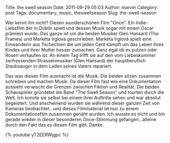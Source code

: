 Title: the swell season
Date: 2011-09-29 05:03
Author: marvin
Category: post
Tags: documentary, music, theswellseason
Slug: the-swell-season

Wer kennt ihn nicht? Diesen wunderschönen Film "Once". Ein
Indie-Liebsfilm der in Dublin spielt und dessen Musik sogar mit einem
Oscar prämiert wurde. Das ganze ist um die beiden Musiker Glen Hansard
(The Frames) und Markéta Irglová geschrieben. Markéta Irglová spielt
eine Einwanderin aus Tschechien die um jeden Cent kämpft um das Leben
ihres Kindes und ihrer Mutter besser zumachen. Ganz egal ob es putzen
oder Rosen verkaufen ist. An einem Tag trifft sie auf den vom
Liebeskummer zerfressenden Strassenmusiker (Glen Hansard) der
hauptberuflich Staubsauger in dem Laden seines Vaters repariert.

Das was diesen Film ausmacht ist die Musik. Die beiden sitzen zusammen
schreiben und machen Musik. Da dieser Film fast wie eine Dokumentation
aussieht verwischt die Grenzen zwischen Fiktion und Realität. Die beiden
Schauspieler gründetet die Band "The Swell Season" und tourten durch die
Welt. Ich konnte sie selbst bei einem ihrer Auftritte sehen und war
absolut begeistert. Und anscheinend wurden sie während dieser ganzen
Zeit von Kameras beobachtet...und dieses Filmmaterial ist nun zu einem
Dokumentationsfilm zusammen genäht wurden. Ich wusste es nicht und bin
gerade wieder in dieser besonderen Once-Stimmung gefangen...alleine
durch den Fakt das es diesen Film gibt. Danke.

{% youtube yT2EERWjgpc %}

